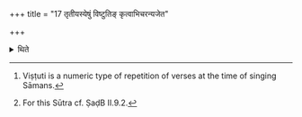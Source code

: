 +++
title = "17 तृतीयस्येषुं विष्टुतिङ् कृत्वाभिचरन्यजेत"

+++

<details><summary>थिते</summary>

17. The sacrificer practising black magic should perform the third (nine-versed Ekāha) having used the Viṣṭuti[^1] of the Iṣu-sacrifice.[^2]   


[^1]: Viṣṭuti is a numeric type of repetition of verses at the time of singing Sāmans.  

[^2]: For this Sūtra cf. ṢaḍB II.9.2.  
</details>
